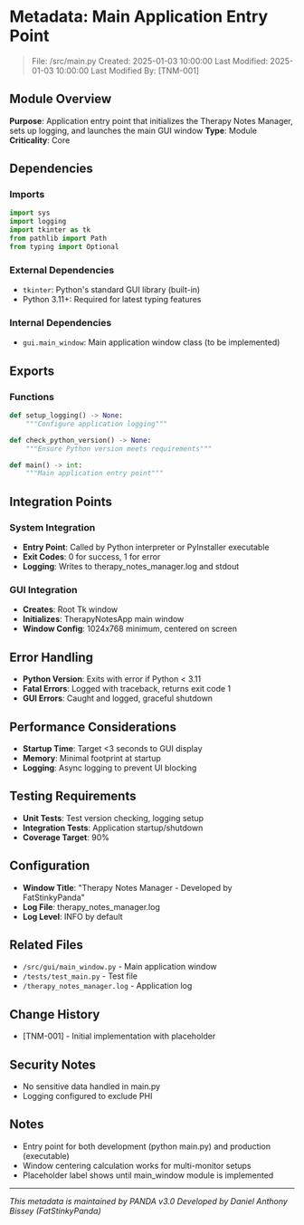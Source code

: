 # Metadata: Main Application Entry Point
> File: /src/main.py
> Created: 2025-01-03 10:00:00
> Last Modified: 2025-01-03 10:00:00
> Last Modified By: [TNM-001]

## Module Overview
**Purpose**: Application entry point that initializes the Therapy Notes Manager, sets up logging, and launches the main GUI window
**Type**: Module
**Criticality**: Core

## Dependencies

### Imports
```python
import sys
import logging
import tkinter as tk
from pathlib import Path
from typing import Optional
```

### External Dependencies
- `tkinter`: Python's standard GUI library (built-in)
- Python 3.11+: Required for latest typing features

### Internal Dependencies
- `gui.main_window`: Main application window class (to be implemented)

## Exports

### Functions
```python
def setup_logging() -> None:
    """Configure application logging"""

def check_python_version() -> None:
    """Ensure Python version meets requirements"""

def main() -> int:
    """Main application entry point"""
```

## Integration Points

### System Integration
- **Entry Point**: Called by Python interpreter or PyInstaller executable
- **Exit Codes**: 0 for success, 1 for error
- **Logging**: Writes to therapy_notes_manager.log and stdout

### GUI Integration
- **Creates**: Root Tk window
- **Initializes**: TherapyNotesApp main window
- **Window Config**: 1024x768 minimum, centered on screen

## Error Handling
- **Python Version**: Exits with error if Python < 3.11
- **Fatal Errors**: Logged with traceback, returns exit code 1
- **GUI Errors**: Caught and logged, graceful shutdown

## Performance Considerations
- **Startup Time**: Target <3 seconds to GUI display
- **Memory**: Minimal footprint at startup
- **Logging**: Async logging to prevent UI blocking

## Testing Requirements
- **Unit Tests**: Test version checking, logging setup
- **Integration Tests**: Application startup/shutdown
- **Coverage Target**: 90%

## Configuration
- **Window Title**: "Therapy Notes Manager - Developed by FatStinkyPanda"
- **Log File**: therapy_notes_manager.log
- **Log Level**: INFO by default

## Related Files
- `/src/gui/main_window.py` - Main application window
- `/tests/test_main.py` - Test file
- `/therapy_notes_manager.log` - Application log

## Change History
- [TNM-001] - Initial implementation with placeholder

## Security Notes
- No sensitive data handled in main.py
- Logging configured to exclude PHI

## Notes
- Entry point for both development (python main.py) and production (executable)
- Window centering calculation works for multi-monitor setups
- Placeholder label shows until main_window module is implemented

---
*This metadata is maintained by PANDA v3.0*
*Developed by Daniel Anthony Bissey (FatStinkyPanda)*